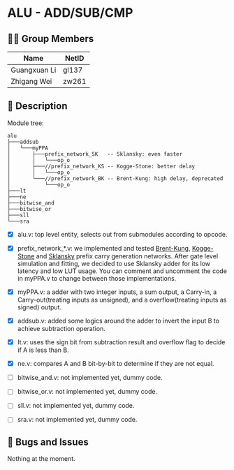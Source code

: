 # ALU - ADD/SUB/CMP

## 👨‍💻 Group Members

|Name|NetID|
|---|---|
|Guangxuan Li|gl137|
|Zhigang Wei|zw261|

## 📝 Description

Module tree:

```
alu
├───addsub
│   └───myPPA
│       ├───prefix_network_SK   -- Sklansky: even faster
│       │   └───op_o
│       ├───//prefix_network_KS -- Kogge-Stone: better delay
│       │   └───op_o
│       └───//prefix_network_BK -- Brent-Kung: high delay, deprecated
│           └───op_o
├───lt
├───ne
├───bitwise_and
├───bitwise_or
├───sll
└───sra
```

- [x] alu.v: top level entity, selects out from submodules according to opcode.
- [x] prefix_network_*.v: we implemented and tested [Brent-Kung](https://doi.org/10.1109/TC.1982.1675982), [Kogge-Stone](https://doi.org/10.1109/TC.1973.5009159) and [Sklansky](https://doi.org/10.1109/TEC.1960.5219822) prefix carry generation networks. After gate level simulation and fitting, we decided to use Sklansky adder for its low latency and low LUT usage. You can comment and uncomment the code in myPPA.v to change between those implementations.

- [x] myPPA.v: a adder with two integer inputs, a sum output, a Carry-in, a Carry-out(treating inputs as unsigned), and a overflow(treating inputs as signed) output.

- [x] addsub.v: added some logics around the adder to invert the input B to achieve subtraction operation.

- [x] lt.v: uses the sign bit from subtraction result and overflow flag to decide if A is less than B.

- [x] ne.v: compares A and B bit-by-bit to determine if they are not equal.

- [ ] bitwise_and.v: not implemented yet, dummy code.

- [ ] bitwise_or.v: not implemented yet, dummy code.

- [ ] sll.v:  not implemented yet, dummy code.

- [ ] sra.v:  not implemented yet, dummy code.

## 🐞 Bugs and Issues

Nothing at the moment.

